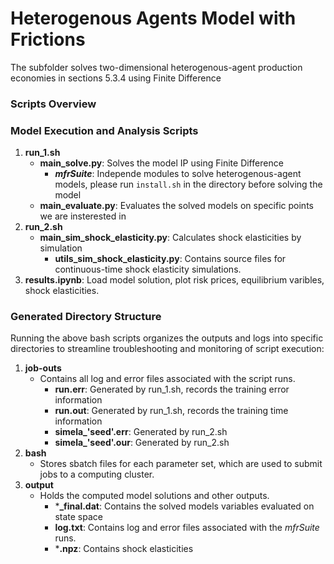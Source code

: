 # Heterogenous Agents Model with Frictions

The subfolder solves two-dimensional heterogenous-agent production economies in sections 5.3.4 using Finite Difference

### Scripts Overview

### Model Execution and Analysis Scripts

1. **run_1.sh**
   - **main_solve.py**: Solves the model IP using Finite Difference 
     - **_mfrSuite_**: Independe modules to solve heterogenous-agent models, please run `install.sh` in the directory before solving the model
   - **main_evaluate.py**: Evaluates the solved models on specific points we are insterested in
2. **run_2.sh**
   - **main_sim_shock_elasticity.py**: Calculates shock elasticities by simulation
     - **utils_sim_shock_elasticity.py**: Contains source files for continuous-time shock elasticity simulations.
3. **results.ipynb**: Load model solution, plot risk prices, equilibrium varibles, shock elasticities.

### Generated Directory Structure

Running the above bash scripts organizes the outputs and logs into specific directories to streamline troubleshooting and monitoring of script execution:

1. **job-outs**
   - Contains all log and error files associated with the script runs.
     - **run.err**: Generated by run_1.sh, records the training error information
     - **run.out**: Generated by run_1.sh, records the training time information
     - **simela_'seed'.err**: Generated by run_2.sh
     - **simela_'seed'.our**: Generated by run_2.sh
2. **bash**
   - Stores sbatch files for each parameter set, which are used to submit jobs to a computing cluster.
3. **output**
   - Holds the computed model solutions and other outputs.
     - ***_final.dat**: Contains the solved models variables evaluated on state space
     - **log.txt**: Contains log and error files associated with the _mfrSuite_ runs.
     - ***.npz**: Contains shock elasticities